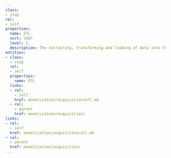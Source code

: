 ```yaml
---
class:
- stop
rel:
- self
properties:
  name: ETL
  sort: 3487
  level: 2
  description: The extracting, transforming and loading of data into the system.
entities:
- class:
  - stop
  rel:
  - self
  properties:
    name: ETL
  links:
  - rel:
    - self
    href: monetization/acquisition/etl.md
  - rel:
    - parent
    href: monetization/acquisition/
links:
- rel:
  - self
  href: monetization/acquisition/etl.md
- rel:
  - parent
  href: monetization/acquisition/
...
```

